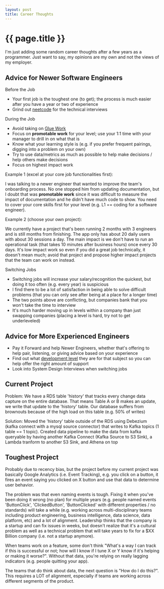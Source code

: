 ```yaml
---
layout: post
title: Career Thoughts
---
```



# {{ page.title }}

I'm just adding some random career thoughts after a few years as a programmer.
Just want to say, my opinions are my own and not the views of my employer.

## Advice for Newer Software Engineers

Before the Job

* Your first job is the toughest one (to get); the process is much easier after you have a year or two of experience
* Grind out [neetcode](https://neetcode.io/) for the technical interviews

During the Job

* Avoid taking on [Glue Work](https://noidea.dog/glue)
* Focus on __promotable work__ for your level; use your 1:1 time with your manager to drill in on what that is
* Know what your learning style is (e.g. if you prefer frequent pairings, digging into a problem on your own)
* Try to use data/metrics as much as possible to help make decisions / help others make decisions
* Focus on highest impact work

Example 1 (excel at your core job functionalities first):

I was talking to a newer engineer that wanted to improve the team's onboarding process.
No one stopped him from updating documentation, but I doubt that was __promotable work__
since it was difficult to measure the impact of documentation and he didn't have much code to show.
You need to cover your core skills first for your level (e.g. L1 == coding for a software engineer).

Example 2 (choose your own project):

We currently have a project that's been running 2 months with 3 engineers and is still months from
finishing. The app only has about 20 daily users with about 30 sessions a day. The main impact
is we don't have to run an operational task (that takes 10 minutes after business hours) once every 30 days.
It's low impact work so even if you did a great job technically, it doesn't mean much; avoid that
project and propose higher impact projects that the team can work on instead.

Switching Jobs

* Switching jobs will increase your salary/recognition the quickest, but doing it too often (e.g. every year) is suspicious
* I find there to be a lot of satisfaction in being able to solve difficult problems (that you can only see after being at a place for a longer time)
* The two points above are conflicting, but companies bank that you won't take the time to interview
* It's much harder moving up in levels within a company than just swapping companies (placing a level is hard, try not to get underleveled)

## Advice for More Experienced Engineers

* Pay it Forward and help Newer Engineers, whether that's offering to help pair, listening, or giving advice based on your experience
* Find out what [development level](https://williamqliu.github.io/2022/08/16/situational-leadership.html) they are for that subject so you can help offer the right amount of support
* Look into System Design Interviews when switching jobs

## Current Project

Problem:
We have a RDS table 'history' that tracks every change data capture on the entire database.
That means Table A or B makes an update, we write that update to the 'history' table.
Our database suffers from brownouts because of the high load on this table (e.g. 50% of writes)

Solution:
Moved the 'history' table outside of the RDS using Debezium (kafka connect with a mysql source connector)
that writes to Kafka topics (1 table == 1 topic). Created data pipeline to make the data from kafka queryable
by having another Kafka Connect (Kafka Source to S3 Sink), a Lambda tranform to another S3 Sink, and Athena on top

## Toughest Project

Probably due to recency bias, but the project before my current project was basically Google Analytics (i.e. Event Tracking),
e.g. you click on a button, it fires an event saying you clicked on X button and use that data to determine user behavior.

The problem was that even naming events is tough. Fixing it when you've been doing it wrong (no plan)
for multiple years (e.g. people named events 'ButtonClick', 'ClickedButton', 'ButtonClicked' with different
properties / no standards) will take a while (e.g. working across multi-disciplinary teams including product
engineering, business intelligence, data science, data platform, etc) and a lot of alignment. Leadership thinks that
the company is a startup and can fix issues in weeks, but doesn't realize that it's a cultural problem as well as a technical problem
that will take years to fix for a $XX Billion company (i.e. not a startup anymore).

When teams work on a feature, some don't think "What's a way
I can track if this is successful or not; how will I know if I tune X or Y know if it's helping or making it worse?".
Without that data, you're relying on really lagging indicators (e.g. people quitting your app).

The teams that do think about data, the next question is "How do I do this?". This requires a LOT of alignment,
especially if teams are working across different segments of the product.

